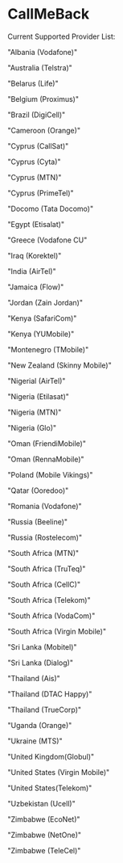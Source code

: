 # CallMeBack

Current Supported Provider List:

"Albania (Vodafone)"

"Australia (Telstra)"

"Belarus (Life)"

"Belgium (Proximus)"

"Brazil (DigiCell)"

"Cameroon (Orange)"

"Cyprus (CallSat)"

"Cyprus (Cyta)"

"Cyprus (MTN)"

"Cyprus (PrimeTel)"

"Docomo (Tata Docomo)"

"Egypt (Etisalat)"

"Greece (Vodafone CU"

"Iraq (Korektel)"

"India (AirTel)"

"Jamaica (Flow)"

"Jordan (Zain Jordan)"

"Kenya (SafariCom)"

"Kenya (YUMobile)"

"Montenegro (TMobile)"

"New Zealand (Skinny Mobile)"

"Nigerial (AirTel)"

"Nigeria (Etilasat)"

"Nigeria (MTN)"

"Nigeria (Glo)"

"Oman (FriendiMobile)"

"Oman (RennaMobile)"

"Poland (Mobile Vikings)"  

"Qatar (Ooredoo)"

"Romania (Vodafone)"

"Russia (Beeline)"

"Russia (Rostelecom)"

"South Africa (MTN)"

"South Africa (TruTeq)"

"South Africa (CellC)"

"South Africa (Telekom)"

"South Africa (VodaCom)"

"South Africa (Virgin Mobile)"

"Sri Lanka (Mobitel)"

"Sri Lanka (Dialog)"

"Thailand (Ais)"

"Thailand (DTAC Happy)"

"Thailand (TrueCorp)"

"Uganda (Orange)"

"Ukraine (MTS)"

"United Kingdom(Globul)"

"United States (Virgin Mobile)"

"United States(Telekom)"

"Uzbekistan (Ucell)"

"Zimbabwe (EcoNet)"

"Zimbabwe (NetOne)"

"Zimbabwe (TeleCel)"

